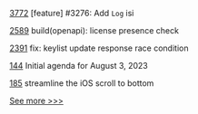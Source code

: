 
[3772](https://github.com/hyperledger/iroha/pull/3772) [feature] #3276: Add `Log` isi 

[2589](https://github.com/hyperledger/cacti/pull/2589) build(openapi): license presence check

[2391](https://github.com/hyperledger/aries-cloudagent-python/pull/2391) fix: keylist update response race condition

[144](https://github.com/hyperledger/toc/pull/144) Initial agenda for August 3, 2023

[185](https://github.com/hyperledger/aries-mobile-test-harness/pull/185) streamline the iOS scroll to bottom


[See more >>>](https://start-here.hyperledger.org/pull-requests)
